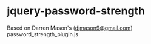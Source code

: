 jquery-password-strength
========================

Based on Darren Mason's (djmason9@gmail.com) password_strength_plugin.js 

